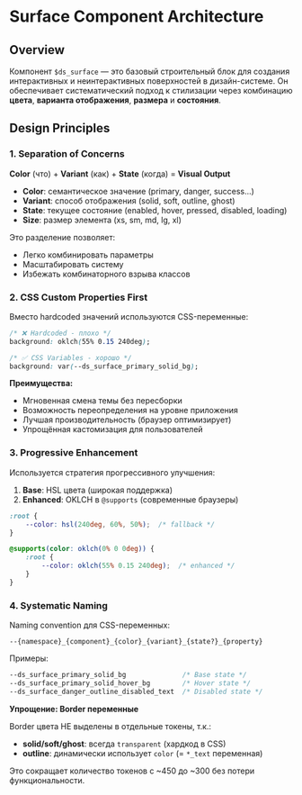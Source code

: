 # Surface Component Architecture

## Overview

Компонент `$ds_surface` — это базовый строительный блок для создания интерактивных и неинтерактивных поверхностей в дизайн-системе. Он обеспечивает систематический подход к стилизации через комбинацию **цвета**, **варианта отображения**, **размера** и **состояния**.

## Design Principles

### 1. Separation of Concerns

**Color** (что) + **Variant** (как) + **State** (когда) = **Visual Output**

- **Color**: семантическое значение (primary, danger, success...)
- **Variant**: способ отображения (solid, soft, outline, ghost)
- **State**: текущее состояние (enabled, hover, pressed, disabled, loading)
- **Size**: размер элемента (xs, sm, md, lg, xl)

Это разделение позволяет:
- Легко комбинировать параметры
- Масштабировать систему
- Избежать комбинаторного взрыва классов

### 2. CSS Custom Properties First

Вместо hardcoded значений используются CSS-переменные:

```css
/* ❌ Hardcoded - плохо */
background: oklch(55% 0.15 240deg);

/* ✅ CSS Variables - хорошо */
background: var(--ds_surface_primary_solid_bg);
```

**Преимущества:**
- Мгновенная смена темы без пересборки
- Возможность переопределения на уровне приложения
- Лучшая производительность (браузер оптимизирует)
- Упрощённая кастомизация для пользователей

### 3. Progressive Enhancement

Используется стратегия прогрессивного улучшения:

1. **Base**: HSL цвета (широкая поддержка)
2. **Enhanced**: OKLCH в `@supports` (современные браузеры)

```css
:root {
    --color: hsl(240deg, 60%, 50%);  /* fallback */
}

@supports(color: oklch(0% 0 0deg)) {
    :root {
        --color: oklch(55% 0.15 240deg);  /* enhanced */
    }
}
```

### 4. Systematic Naming

Naming convention для CSS-переменных:

```
--{namespace}_{component}_{color}_{variant}_{state?}_{property}
```

Примеры:
```css
--ds_surface_primary_solid_bg              /* Base state */
--ds_surface_primary_solid_hover_bg        /* Hover state */
--ds_surface_danger_outline_disabled_text  /* Disabled state */
```

**Упрощение: Border переменные**

Border цвета НЕ выделены в отдельные токены, т.к.:
- **solid/soft/ghost**: всегда `transparent` (хардкод в CSS)
- **outline**: динамически использует `color` (= `*_text` переменная)

Это сокращает количество токенов с ~450 до ~300 без потери функциональности.
